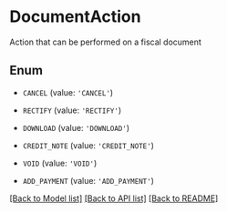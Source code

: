 # DocumentAction

Action that can be performed on a fiscal document

## Enum

* `CANCEL` (value: `'CANCEL'`)

* `RECTIFY` (value: `'RECTIFY'`)

* `DOWNLOAD` (value: `'DOWNLOAD'`)

* `CREDIT_NOTE` (value: `'CREDIT_NOTE'`)

* `VOID` (value: `'VOID'`)

* `ADD_PAYMENT` (value: `'ADD_PAYMENT'`)

[[Back to Model list]](../README.md#documentation-for-models) [[Back to API list]](../README.md#documentation-for-api-endpoints) [[Back to README]](../README.md)


